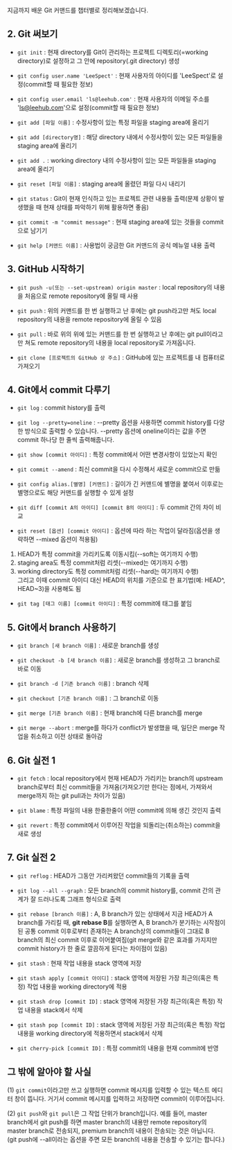지금까지 배운 Git 커맨드를 챕터별로 정리해보겠습니다.

## 2. Git 써보기

* ```git init``` : 현재 directory를 Git이 관리하는 프로젝트 디렉토리(=working directory)로 설정하고 그 안에 repository(.git directory) 생성

* ```git config user.name 'LeeSpect'``` : 현재 사용자의 아이디를 'LeeSpect'로 설정(commit할 때 필요한 정보)

* ```git config user.email 'ls@leehub.com'``` : 현재 사용자의 이메일 주소를 'ls@leehub.com'으로 설정(commit할 때 필요한 정보)

* ```git add [파일 이름]``` : 수정사항이 있는 특정 파일을 staging area에 올리기

* ```git add [directory명]``` : 해당 directory 내에서 수정사항이 있는 모든 파일들을 staging area에 올리기

* ```git add .``` : working directory 내의 수정사항이 있는 모든 파일들을 staging area에 올리기 

* ```git reset [파일 이름]``` : staging area에 올렸던 파일 다시 내리기

* ```git status``` : Git이 현재 인식하고 있는 프로젝트 관련 내용들 출력(문제 상황이 발생했을 때 현재 상태를 파악하기 위해 활용하면 좋음)

* ```git commit -m "commit message"``` : 현재 staging area에 있는 것들을 commit으로 남기기

* ```git help [커맨드 이름]``` : 사용법이 궁금한 Git 커맨드의 공식 메뉴얼 내용 출력

## 3. GitHub 시작하기

* ```git push -u(또는 --set-upstream) origin master``` : local repository의 내용을 처음으로 remote repository에 올릴 때 사용

* ```git push``` : 위의 커맨드를 한 번 실행하고 난 후에는 git push라고만 쳐도 local repository의 내용을 remote repository에 올릴 수 있음

* ```git pull``` : 바로 위의 위에 있는 커맨드를 한 번 실행하고 난 후에는 git pull이라고만 쳐도 remote repository의 내용을 local repository로 가져옵니다.

* ```git clone [프로젝트의 GitHub 상 주소]``` : GitHub에 있는 프로젝트를 내 컴퓨터로 가져오기

## 4. Git에서 commit 다루기

* ```git log``` : commit history를 출력

* ```git log --pretty=oneline``` : --pretty 옵션을 사용하면 commit history를 다양한 방식으로 출력할 수 있습니다. --pretty 옵션에 oneline이라는 값을 주면 commit 하나당 한 줄씩 출력해줍니다.

* ```git show [commit 아이디]``` : 특정 commit에서 어떤 변경사항이 있었는지 확인

* ```git commit --amend``` : 최신 commit을 다시 수정해서 새로운 commit으로 만듦

* ```git config alias.[별명] [커맨드]``` : 길이가 긴 커맨드에 별명을 붙여서 이후로는 별명으로도 해당 커맨드를 실행할 수 있게 설정

* ```git diff [commit A의 아이디] [commit B의 아이디]``` : 두 commit 간의 차이 비교

* ```git reset [옵션] [commit 아이디]``` : 옵션에 따라 하는 작업이 달라짐(옵션을 생략하면 --mixed 옵션이 적용됨)
1. HEAD가 특정 commit을 가리키도록 이동시킴(--soft는 여기까지 수행)
2. staging area도 특정 commit처럼 리셋(--mixed는 여기까지 수행)
3. working directory도 특정 commit처럼 리셋(--hard는 여기까지 수행)   
그리고 이때 commit 아이디 대신 HEAD의 위치를 기준으로 한 표기법(예: HEAD^, HEAD~3)을 사용해도 됨

* ```git tag [태그 이름] [commit 아이디]``` : 특정 commit에 태그를 붙임

## 5. Git에서 branch 사용하기

* ```git branch [새 branch 이름]``` : 새로운 branch를 생성

* ```git checkout -b [새 branch 이름]``` : 새로운 branch를 생성하고 그 branch로 바로 이동

* ```git branch -d [기존 branch 이름]``` : branch 삭제

* ```git checkout [기존 branch 이름]``` : 그 branch로 이동

* ```git merge [기존 branch 이름]``` : 현재 branch에 다른 branch를 merge

* ```git merge --abort``` : merge를 하다가 conflict가 발생했을 때, 일단은 merge 작업을 취소하고 이전 상태로 돌아감

## 6. Git 실전 1

* ```git fetch``` : local repository에서 현재 HEAD가 가리키는 branch의 upstream branch로부터 최신 commit들을 가져옴(가져오기만 한다는 점에서, 가져와서 merge까지 하는 git pull과는 차이가 있음)

* ```git blame``` : 특정 파일의 내용 한줄한줄이 어떤 commit에 의해 생긴 것인지 출력

* ```git revert``` : 특정 commit에서 이루어진 작업을 되돌리는(취소하는) commit을 새로 생성

## 7. Git 실전 2

* ```git reflog``` : HEAD가 그동안 가리켜왔던 commit들의 기록을 출력

* ```git log --all --graph``` : 모든 branch의 commit history를, commit 간의 관계가 잘 드러나도록 그래프 형식으로 출력

* ```git rebase [branch 이름]``` : A, B branch가 있는 상태에서 지금 HEAD가 A branch를 가리킬 때, **git rebase B**를 실행하면 A, B branch가 분기하는 시작점이 된 공통 commit 이후로부터 존재하는 A branch상의 commit들이 그대로 B branch의 최신 commit 이후로 이어붙여짐(git merge와 같은 효과를 가지지만 commit history가 한 줄로 깔끔하게 된다는 차이점이 있음)

* ```git stash``` : 현재 작업 내용을 stack 영역에 저장

* ```git stash apply [commit 아이디]``` : stack 영역에 저장된 가장 최근의(혹은 특정) 작업 내용을 working directory에 적용

* ```git stash drop [commit ID]``` : stack 영역에 저장된 가장 최근의(혹은 특정) 작업 내용을 stack에서 삭제

* ```git stash pop [commit ID]``` : stack 영역에 저장된 가장 최근의(혹은 특정) 작업 내용을 working directory에 적용하면서 stack에서 삭제

* ```git cherry-pick [commit ID]``` : 특정 commit의 내용을 현재 commit에 반영

## 그 밖에 알아야 할 사실

(1) ```git commit```이라고만 쓰고 실행하면 commit 메시지를 입력할 수 있는 텍스트 에디터 창이 뜹니다. 거기서 commit 메시지를 입력하고 저장하면 commit이 이루어집니다.

(2) ```git push```와 ```git pull```은 그 작업 단위가 branch입니다. 예를 들어, master branch에서 git push를 하면 master branch의 내용만 remote repository의 master branch로 전송되지, premium branch의 내용이 전송되는 것은 아닙니다. (git push에 --all이라는 옵션을 주면 모든 branch의 내용을 전송할 수 있기는 합니다.)
